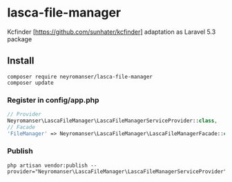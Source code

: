 
# lasca-file-manager

Kcfinder [https://github.com/sunhater/kcfinder] adaptation as Laravel 5.3 package  

## Install     
```
composer require neyromanser/lasca-file-manager 
composer update    
```    

### Register in config/app.php   
```php   
// Provider   
Neyromanser\LascaFileManager\LascaFileManagerServiceProvider::class,
// Facade   
'FileManager' => Neyromanser\LascaFileManager\LascaFileManagerFacade::class,
```

### Publish
```  
php artisan vendor:publish --provider="Neyromanser\LascaFileManager\LascaFileManagerServiceProvider"   
```
  
